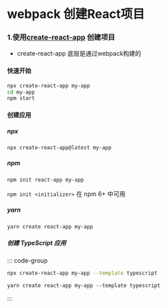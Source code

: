 # webpack 创建React项目

###  1.使用[create-react-app](https://cra.nodejs.cn/) 创建项目

- create-react-app 底层是通过webpack构建的

####          快速开始

```bash [npm]
npx create-react-app my-app
cd my-app
npm start
```

####         创建应用

#####            npx

```bash [npm]
npx create-react-app@latest my-app
```

#####          npm

```bash [npm]
npm init react-app my-app
```

`npm init <initializer>` 在 npm 6+ 中可用

#####           yarn

```bash [yarn]
yarn create react-app my-app
```

##### 创建 TypeScript 应用
::: code-group
```bash [npm]
npx create-react-app my-app --template typescript 

```
```bash[yarn]
yarn create react-app my-app --template typescript
```
:::






